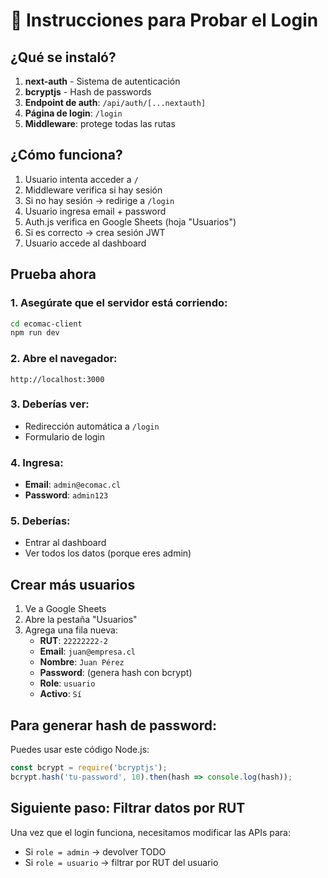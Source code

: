 # 🔐 Instrucciones para Probar el Login

## ¿Qué se instaló?

1. **next-auth** - Sistema de autenticación
2. **bcryptjs** - Hash de passwords
3. **Endpoint de auth**: `/api/auth/[...nextauth]`
4. **Página de login**: `/login`
5. **Middleware**: protege todas las rutas

## ¿Cómo funciona?

1. Usuario intenta acceder a `/`
2. Middleware verifica si hay sesión
3. Si no hay sesión → redirige a `/login`
4. Usuario ingresa email + password
5. Auth.js verifica en Google Sheets (hoja "Usuarios")
6. Si es correcto → crea sesión JWT
7. Usuario accede al dashboard

## Prueba ahora

### 1. Asegúrate que el servidor está corriendo:
```bash
cd ecomac-client
npm run dev
```

### 2. Abre el navegador:
```
http://localhost:3000
```

### 3. Deberías ver:
- Redirección automática a `/login`
- Formulario de login

### 4. Ingresa:
- **Email**: `admin@ecomac.cl`
- **Password**: `admin123`

### 5. Deberías:
- Entrar al dashboard
- Ver todos los datos (porque eres admin)

## Crear más usuarios

1. Ve a Google Sheets
2. Abre la pestaña "Usuarios"
3. Agrega una fila nueva:
   - **RUT**: `22222222-2`
   - **Email**: `juan@empresa.cl`
   - **Nombre**: `Juan Pérez`
   - **Password**: (genera hash con bcrypt)
   - **Role**: `usuario`
   - **Activo**: `Sí`

## Para generar hash de password:

Puedes usar este código Node.js:
```javascript
const bcrypt = require('bcryptjs');
bcrypt.hash('tu-password', 10).then(hash => console.log(hash));
```

## Siguiente paso: Filtrar datos por RUT

Una vez que el login funciona, necesitamos modificar las APIs para:
- Si `role = admin` → devolver TODO
- Si `role = usuario` → filtrar por RUT del usuario



